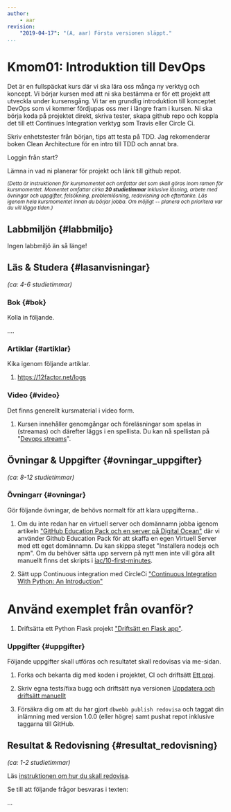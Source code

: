 ```yaml
---
author:
    - aar
revision:
    "2019-04-17": "(A, aar) Första versionen släppt."
...
```

Kmom01: Introduktion till DevOps
==================================

Det är en fullspäckat kurs där vi ska lära oss många ny verktyg och koncept. Vi börjar kursen med att ni ska bestämma er för ett projekt att utveckla under kursensgång. Vi tar en grundlig introduktion till konceptet DevOps som vi kommer fördjupas oss mer i längre fram i kursen.
Ni ska börja koda på projektet direkt, skriva tester, skapa github repo och koppla det till ett Continues Integration verktyg som Travis eller Circle Ci.



<!-- more -->
Skriv enhetstester från början, tips att testa på TDD. Jag rekomenderar boken Clean Architecture för en intro till TDD och annat bra.

Loggin från start?

Lämna in vad ni planerar för projekt och länk till github repot.

<small><i>(Detta är instruktionen för kursmomentet och omfattar det som skall göras inom ramen för kursmomentet. Momentet omfattar cirka **20 studietimmar** inklusive läsning, arbete med övningar och uppgifter, felsökning, problemlösning, redovisning och eftertanke. Läs igenom hela kursmomentet innan du börjar jobba. Om möjligt -- planera och prioritera var du vill lägga tiden.)</i></small>



Labbmiljön  {#labbmiljo}
---------------------------------

Ingen labbmiljö än så länge!



Läs & Studera  {#lasanvisningar}
---------------------------------

*(ca: 4-6 studietimmar)*



### Bok {#bok}

Kolla in följande.

....



### Artiklar {#artiklar}

Kika igenom följande artiklar.

1. https://12factor.net/logs


### Video {#video}

Det finns generellt kursmaterial i video form.

1. Kursen innehåller genomgångar och föreläsningar som spelas in (streamas) och därefter läggs i en spellista. Du kan nå spellistan på "[Devops streams]()".



Övningar & Uppgifter  {#ovningar_uppgifter}
-------------------------------------------

*(ca: 8-12 studietimmar)*


### Övningarr {#ovningar}

Gör följande övningar, de behövs normalt för att klara uppgifterna..

1. Om du inte redan har en virtuell server och domännamn jobba igenom artikeln ["GitHub Education Pack och en server på Digital Ocean"](kunskap/github-education-pack-och-en-server-pa-digital-ocean) där vi använder Github Education Pack för att skaffa en egen Virtuell Server med ett eget domännamn. Du kan skippa steget "Installera nodejs och npm". Om du behöver sätta upp servern på nytt men inte vill göra allt manuellt finns det skripts i [iac/10-first-minutes](github.com/dbwebb-se/devops-proj/infrastructure-as-code/10-first-minutes).

1. Sätt upp Continuous integration med CircleCi ["Continuous Integration With Python: An Introduction"](https://realpython.com/python-continuous-integration/#overview-of-continuous-integration-services)

# Använd exemplet från ovanför?
1. Driftsätta ett Python Flask projekt ["Driftsätt en Flask app"](kunskap/dirftsätt-en-flask-flask-app). 



### Uppgifter {#uppgifter}

Följande uppgifter skall utföras och resultatet skall redovisas via me-sidan.

1. Forka och bekanta dig med koden i projektet, CI och driftsätt [Ett proj](uppgift/).

1. Skriv egna tests/fixa bugg och driftsätt nya versionen [Uppdatera och driftsätt manuellt](uppgift/uppdatera-och-driftsätt-manuellt) 

1. Försäkra dig om att du har gjort `dbwebb publish redovisa` och taggat din inlämning med version 1.0.0 (eller högre) samt pushat repot inklusive taggarna till GitHub.



Resultat & Redovisning  {#resultat_redovisning}
-----------------------------------------------

*(ca: 1-2 studietimmar)*

Läs [instruktionen om hur du skall redovisa](./../redovisa).

Se till att följande frågor besvaras i texten:

...